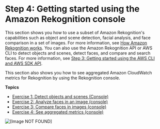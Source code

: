 # Step 4: Getting started using the Amazon Rekognition console<a name="getting-started-console"></a>

This section shows you how to use a subset of Amazon Rekognition's capabilities such as object and scene detection, facial analysis, and face comparison in a set of images\. For more information, see [How Amazon Rekognition works](how-it-works.md)\. You can also use the Amazon Rekognition API or AWS CLI to detect objects and scenes, detect faces, and compare and search faces\. For more information, see [Step 3: Getting started using the AWS CLI and AWS SDK API](get-started-exercise.md)\.

This section also shows you how to see aggregated Amazon CloudWatch metrics for Rekognition by using the Rekognition console\.

**Topics**
+ [Exercise 1: Detect objects and scenes \(Console\)](detect-labels-console.md)
+ [Exercise 2: Analyze faces in an image \(console\)](detect-faces-console.md)
+ [Exercise 3: Compare faces in images \(console\)](compare-faces-console.md)
+ [Exercise 4: See aggregated metrics \(console\)](aggregated-metrics.md)

![\[Image NOT FOUND\]](http://docs.aws.amazon.com/rekognition/latest/dg/images/amazon-rekognition-start-page.png)